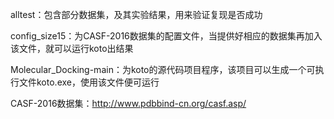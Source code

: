 alltest：包含部分数据集，及其实验结果，用来验证复现是否成功

config_size15：为CASF-2016数据集的配置文件，当提供好相应的数据集再加入该文件，就可以运行koto出结果

Molecular_Docking-main：为koto的源代码项目程序，该项目可以生成一个可执行文件koto.exe，使用该文件便可运行

CASF-2016数据集：http://www.pdbbind-cn.org/casf.asp/